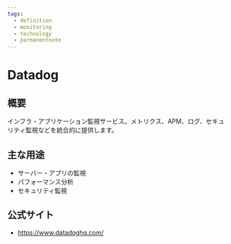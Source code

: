 ```yaml
---
tags:
  - definition
  - monitoring
  - technology
  - parmanentnote
---
```


# Datadog

## 概要
インフラ・アプリケーション監視サービス。メトリクス、APM、ログ、セキュリティ監視などを統合的に提供します。

## 主な用途
- サーバー・アプリの監視
- パフォーマンス分析
- セキュリティ監視

## 公式サイト
- https://www.datadoghq.com/ 